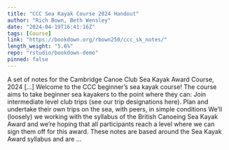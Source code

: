 ```yaml
---
title: "CCC Sea Kayak Course 2024 Handout"
author: "Rich Bown, Beth Wensley"
date: "2024-04-19T16:41:16Z"
tags: [Course]
link: "https://bookdown.org/rbown250/ccc_sk_notes/"
length_weight: "5.6%"
repo: "rstudio/bookdown-demo"
pinned: false
---
```


A set of notes for the Cambridge Canoe Club Sea Kayak Award Course, 2024 [...] Welcome to the CCC beginner’s sea kayak course! The course aims to take beginner sea kayakers to the point where they can: Join intermediate level club trips (see our trip designations here). Plan and undertake their own trips on the sea, with peers, in simple conditions We’ll (loosely) we working with the syllabus of the British Canoeing Sea Kayak Award and we’re hoping that all participants reach a level where we can sign them off for this award. These notes are based around the Sea Kayak Award syllabus and are ...
